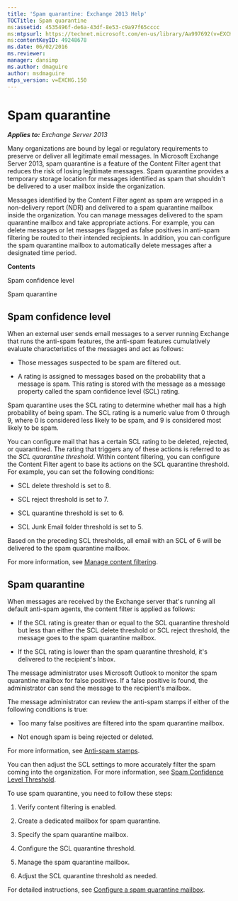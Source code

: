 ```yaml
---
title: 'Spam quarantine: Exchange 2013 Help'
TOCTitle: Spam quarantine
ms:assetid: 4535496f-de6a-43df-8e53-c9a97f65cccc
ms:mtpsurl: https://technet.microsoft.com/en-us/library/Aa997692(v=EXCHG.150)
ms:contentKeyID: 49248678
ms.date: 06/02/2016
ms.reviewer: 
manager: dansimp
ms.author: dmaguire
author: msdmaguire
mtps_version: v=EXCHG.150
---
```


# Spam quarantine

_**Applies to:** Exchange Server 2013_

Many organizations are bound by legal or regulatory requirements to preserve or deliver all legitimate email messages. In Microsoft Exchange Server 2013, spam quarantine is a feature of the Content Filter agent that reduces the risk of losing legitimate messages. Spam quarantine provides a temporary storage location for messages identified as spam that shouldn't be delivered to a user mailbox inside the organization.

Messages identified by the Content Filter agent as spam are wrapped in a non-delivery report (NDR) and delivered to a spam quarantine mailbox inside the organization. You can manage messages delivered to the spam quarantine mailbox and take appropriate actions. For example, you can delete messages or let messages flagged as false positives in anti-spam filtering be routed to their intended recipients. In addition, you can configure the spam quarantine mailbox to automatically delete messages after a designated time period.

**Contents**

Spam confidence level

Spam quarantine

## Spam confidence level

When an external user sends email messages to a server running Exchange that runs the anti-spam features, the anti-spam features cumulatively evaluate characteristics of the messages and act as follows:

  - Those messages suspected to be spam are filtered out.

  - A rating is assigned to messages based on the probability that a message is spam. This rating is stored with the message as a message property called the spam confidence level (SCL) rating.

Spam quarantine uses the SCL rating to determine whether mail has a high probability of being spam. The SCL rating is a numeric value from 0 through 9, where 0 is considered less likely to be spam, and 9 is considered most likely to be spam.

You can configure mail that has a certain SCL rating to be deleted, rejected, or quarantined. The rating that triggers any of these actions is referred to as the *SCL quarantine threshold*. Within content filtering, you can configure the Content Filter agent to base its actions on the SCL quarantine threshold. For example, you can set the following conditions:

  - SCL delete threshold is set to 8.

  - SCL reject threshold is set to 7.

  - SCL quarantine threshold is set to 6.

  - SCL Junk Email folder threshold is set to 5.

Based on the preceding SCL thresholds, all email with an SCL of 6 will be delivered to the spam quarantine mailbox.

For more information, see [Manage content filtering](manage-content-filtering-exchange-2013-help.md).

## Spam quarantine

When messages are received by the Exchange server that's running all default anti-spam agents, the content filter is applied as follows:

  - If the SCL rating is greater than or equal to the SCL quarantine threshold but less than either the SCL delete threshold or SCL reject threshold, the message goes to the spam quarantine mailbox.

  - If the SCL rating is lower than the spam quarantine threshold, it's delivered to the recipient's Inbox.

The message administrator uses Microsoft Outlook to monitor the spam quarantine mailbox for false positives. If a false positive is found, the administrator can send the message to the recipient's mailbox.

The message administrator can review the anti-spam stamps if either of the following conditions is true:

  - Too many false positives are filtered into the spam quarantine mailbox.

  - Not enough spam is being rejected or deleted.

For more information, see [Anti-spam stamps](anti-spam-stamps-exchange-2013-help.md).

You can then adjust the SCL settings to more accurately filter the spam coming into the organization. For more information, see [Spam Confidence Level Threshold](spam-confidence-level-threshold-exchange-2013-help.md).

To use spam quarantine, you need to follow these steps:

1. Verify content filtering is enabled.

2. Create a dedicated mailbox for spam quarantine.

3. Specify the spam quarantine mailbox.

4. Configure the SCL quarantine threshold.

5. Manage the spam quarantine mailbox.

6. Adjust the SCL quarantine threshold as needed.

For detailed instructions, see [Configure a spam quarantine mailbox](configure-a-spam-quarantine-mailbox-exchange-2013-help.md).
